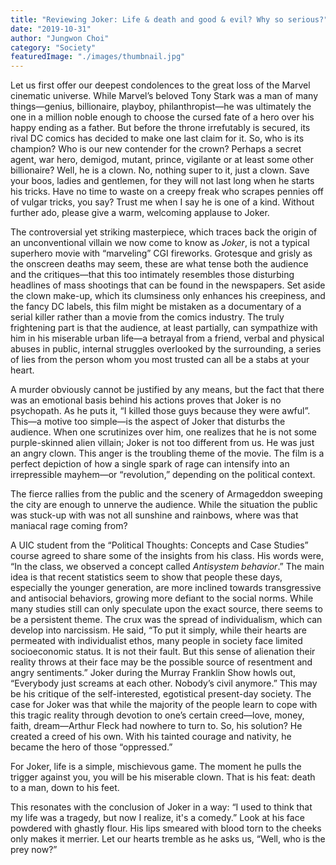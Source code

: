 ```yaml
---
title: "Reviewing Joker: Life & death and good & evil? Why so serious?"
date: "2019-10-31"
author: "Jungwon Choi"
category: "Society"
featuredImage: "./images/thumbnail.jpg"
---
```


Let us first offer our deepest condolences to the great loss of the Marvel cinematic universe. While Marvel’s beloved Tony Stark was a man of many things—genius, billionaire, playboy, philanthropist—he was ultimately the one in a million noble enough to choose the cursed fate of a hero over his happy ending as a father. But before the throne irrefutably is secured, its rival DC comics has decided to make one last claim for it. So, who is its champion? Who is our new contender for the crown? Perhaps a secret agent, war hero, demigod, mutant, prince, vigilante or at least some other billionaire? Well, he is a clown. No, nothing super to it, just a clown. Save your boos, ladies and gentlemen, for they will not last long when he starts his tricks. Have no time to waste on a creepy freak who scrapes pennies off of vulgar tricks, you say? Trust me when I say he is one of a kind. Without further ado, please give a warm, welcoming applause to Joker.

The controversial yet striking masterpiece, which traces back the origin of an unconventional villain we now come to know as _Joker_, is not a typical superhero movie with “marveling” CGI fireworks. Grotesque and grisly as the onscreen deaths may seem, these are what tense both the audience and the critiques—that this too intimately resembles those disturbing headlines of mass shootings that can be found in the newspapers. Set aside the clown make-up, which its clumsiness only enhances his creepiness, and the fancy DC labels, this film might be mistaken as a documentary of a serial killer rather than a movie from the comics industry. The truly frightening part is that the audience, at least partially, can sympathize with him in his miserable urban life—a betrayal from a friend, verbal and physical abuses in public, internal struggles overlooked by the surrounding, a series of lies from the person whom you most trusted can all be a stabs at your heart. 

A murder obviously cannot be justified by any means, but the fact that there was an emotional basis behind his actions proves that Joker is no psychopath. As he puts it, “I killed those guys because they were awful”. This—a motive too simple—is the aspect of Joker that disturbs the audience. When one scrutinizes over him, one realizes that he is not some purple-skinned alien villain; Joker is not too different from us. He was just an angry clown. This anger is the troubling theme of the movie. The film is a perfect depiction of how a single spark of rage can intensify into an irrepressible mayhem—or “revolution,” depending on the political context. 

The fierce rallies from the public and the scenery of Armageddon sweeping the city are enough to unnerve the audience. While the situation the public was stuck-up with was not all sunshine and rainbows, where was that maniacal rage coming from?

A UIC student from the “Political Thoughts: Concepts and Case Studies” course agreed to share some of the insights from his class. His words were, “In the class, we observed a concept called _Antisystem behavior_.” The main idea is that recent statistics seem to show that people these days, especially the younger generation, are more inclined towards transgressive and antisocial behaviors, growing more defiant to the social norms. While many studies still can only speculate upon the exact source, there seems to be a persistent theme. The crux was the spread of individualism, which can develop into narcissism. He said, “To put it simply, while their hearts are permeated with individualist ethos, many people in society face limited socioeconomic status. It is not their fault. But this sense of alienation their reality throws at their face may be the possible source of resentment and angry sentiments.” Joker during the Murray Franklin Show howls out, “Everybody just screams at each other. Nobody’s civil anymore.” This may be his critique of the self-interested, egotistical present-day society. The case for Joker was that while the majority of the people learn to cope with this tragic reality through devotion to one’s certain creed—love, money, faith, dream—Arthur Fleck had nowhere to turn to. So, his solution? He created a creed of his own. With his tainted courage and nativity, he became the hero of those “oppressed.”

For Joker, life is a simple, mischievous game. The moment he pulls the trigger against you, you will be his miserable clown. That is his feat: death to a man, down to his feet. 

This resonates with the conclusion of Joker in a way: “I used to think that my life was a tragedy, but now I realize, it's a comedy.” Look at his face powdered with ghastly flour. His lips smeared with blood torn to the cheeks only makes it merrier. Let our hearts tremble as he asks us, “Well, who is the prey now?”
